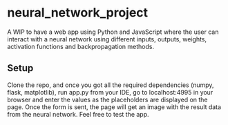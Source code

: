 # neural_network_project
A WIP to have a web app using Python and JavaScript where the user can interact with a neural network using different inputs, outputs, weights, activation functions and backpropagation methods.

## Setup
Clone the repo, and once you got all the required dependencies (numpy, flask, matplotlib), run app.py from your IDE, go to localhost:4995 in your browser and enter the values as the placeholders are displayed on the page. Once the form is sent, the page will get an image with the result data from the neural network. Feel free to test the app.
